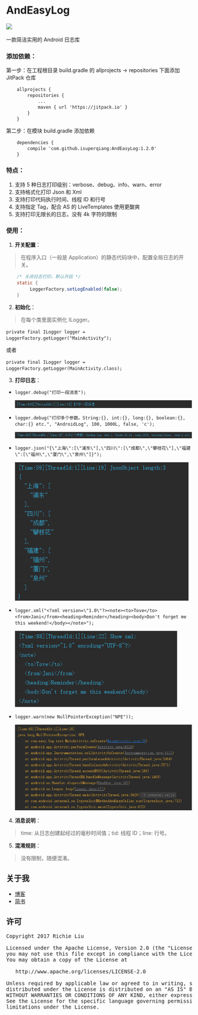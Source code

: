# AndEasyLog
[![](https://jitpack.io/v/isuperqiang/AndEasyLog.svg)](https://jitpack.io/#isuperqiang/AndEasyLog)

一款简洁实用的 Android 日志库

### 添加依赖：
第一步：在工程根目录 build.gradle 的 allprojects → repositories 下面添加 JitPack 仓库

```
    allprojects {
        repositories {
            ...
            maven { url 'https://jitpack.io' }
        }
    }
```

第二步：在模块 build.gradle 添加依赖

```
    dependencies {
        compile 'com.github.isuperqiang:AndEasyLog:1.2.0'
    }
```

### 特点：
1. 支持 5 种日志打印级别：verbose、debug、info、warn、error
2. 支持格式化打印 Json 和 Xml
3. 支持打印代码执行时间、线程 ID 和行号
4. 支持指定 Tag，配合 AS 的 LiveTemplates 使用更酸爽
5. 支持打印无限长的日志，没有 4k 字符的限制

### 使用：
1. **开关配置**：

> 在程序入口（一般是 Application）的静态代码块中，配置全局日志的开关。

```java
    /* 关闭日志打印，默认开启 */
    static {
         LoggerFactory.setLogEnabled(false);
    }
```

2. **初始化**：

> 在每个类里面实例化 ILogger。

`private final ILogger logger = LoggerFactory.getLogger("MainActivity");`

或者

`private final ILogger logger = LoggerFactory.getLogger(MainActivity.class);`

3. **打印日志**：

* `logger.debug("打印一段消息");`

  <img src='images/log-debug.png'/>

* `logger.debug("打印多个参数。String:{}, int:{}, long:{}, boolean:{}, char:{} etc.", "AndroidLog", 100, 1000L, false, 'c');`

  <img src='images/log-params.png'/>

* `logger.json("{\"上海\":[\"浦东\"],\"四川\":[\"成都\",\"攀枝花\"],\"福建\":[\"福州\",\"厦门\",\"泉州\"]}");`

  <img src='images/log-json.png'/>

* `logger.xml("<?xml version=\"1.0\"?><note><to>Tove</to><from>Jani</from><heading>Reminder</heading><body>Don't forget me this weekend!</body></note>");`

  <img src='images/log-xml.png'/>

* `logger.warn(new NullPointerException("NPE"));`

  <img src='images/log-warn.png'/>

4. **消息说明**：

>  time: 从日志创建起经过的毫秒时间值；tid: 线程 ID；line: 行号。

5. **混淆规则**：

>  没有限制，随便混淆。

## 关于我
* [博客](https://isuperqiang.cn)
* [简书](http://www.jianshu.com/u/d5f18207fa2e)

## 许可
<pre>
Copyright 2017 Richie Liu

Licensed under the Apache License, Version 2.0 (the "License");
you may not use this file except in compliance with the License.
You may obtain a copy of the License at

   http://www.apache.org/licenses/LICENSE-2.0

Unless required by applicable law or agreed to in writing, software
distributed under the License is distributed on an "AS IS" BASIS,
WITHOUT WARRANTIES OR CONDITIONS OF ANY KIND, either express or implied.
See the License for the specific language governing permissions and
limitations under the License.
</pre>

